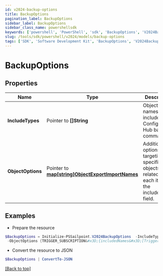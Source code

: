 ```yaml
---
id: v2024-backup-options
title: BackupOptions
pagination_label: BackupOptions
sidebar_label: BackupOptions
sidebar_class_name: powershellsdk
keywords: ['powershell', 'PowerShell', 'sdk', 'BackupOptions', 'V2024BackupOptions'] 
slug: /tools/sdk/powershell/v2024/models/backup-options
tags: ['SDK', 'Software Development Kit', 'BackupOptions', 'V2024BackupOptions']
---
```



# BackupOptions

## Properties

Name | Type | Description | Notes
------------ | ------------- | ------------- | -------------
**IncludeTypes** |  Pointer to **[]String** | Object type names to be included in a Configuration Hub backup command. | [optional] 
**ObjectOptions** |  Pointer to [**map[string]ObjectExportImportNames**](object-export-import-names) | Additional options targeting specific objects related to each item in the includeTypes field. | [optional] 

## Examples

- Prepare the resource
```powershell
$BackupOptions = Initialize-PSSailpoint.V2024BackupOptions  -IncludeTypes null `
 -ObjectOptions {TRIGGER_SUBSCRIPTION&#x3D;{includedNames&#x3D;[Trigger Subscription name]}}
```

- Convert the resource to JSON
```powershell
$BackupOptions | ConvertTo-JSON
```


[[Back to top]](#) 

